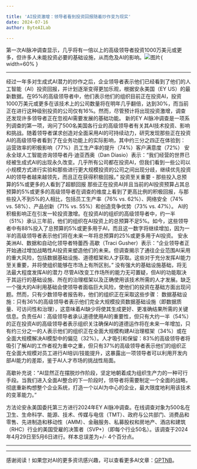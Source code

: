 ```yaml
---

title: 'AI投资激增：领导者看到投资回报随着炒作变为现实'
date: 2024-07-16
author: ByteAILab

---
```


第一次AI脉冲调查显示，几乎将有一倍以上的高级领导者投资1000万美元或更多，但许多人未能投资必要的基础设施，从而危及AI的影响。![图片](https://ai-techpark.com/wp-content/uploads/2024/07/Surging-960x540.jpg){ width=60% }

---

经过一年多对生成式AI潜力的炒作之后，企业领导者表示他们已经看到了他们的人工智能（AI）投资回报，并计划逐渐变得更加乐观，根据安永美国（EY US）的最新数据。在95%的高级领导者中，他们表示他们的组织目前正在投资AI，投资1000万美元或更多在该技术上的公司数量将在明年几乎翻倍，达到30%，而当前正在进行这种级别投资的公司仅有16%。然而，尽管预计将出现投资激增，调查还发现许多领导者正在忽视AI需要发展的基础功能。
新的EY AI脉冲调查是一项系列调查的第一项，询问了500名美国各行业的高级领导者有关其AI技术投资、影响和挑战。随着领导者谋求创造对全面采用AI的可持续动力，研究发现那些正在投资AI的高级领导者看到了在业务功能上的实际影响，其中约三分之四正在体验到：
运营效率的积极影响（77%）员工生产率的提升（74%）客户满意度（72%）
安永全球人工智能咨询领导者丹·迪亚西奥（Dan Diasio）表示：“我们经营的世界已经被生成式AI的出现永久改变。几乎所有公司都在投资AI，但我们看到一些公司以小规模方式进行实验和那些进行更大规模投资的公司之间出现分歧，继续优先投资AI的领导者越来越领先，而且正在获得积极回报。”
投资至关重要 - 那些投入总预算的5%或更多的人看到了超额回报
那些正在投资AI并且当前的AI投资预算占其总预算的5%或更多的高级领导者在调查的维度上看到了更高比例的积极回报，与那些投入不到5%的人相比，包括员工生产率（76% vs. 62%）、网络安全（74% vs. 58%）、产品创新（71% vs. 55%）和创造竞争优势（73% vs. 47%）。
AI的积极影响正在引发一轮投资激增。在投资AI的组织的高级领导者中，约一半（51%）承认三年前，他们的组织在AI投资上的总预算不足5%。如今，这些领导者中有88%投入了总预算的5%或更多用于AI，而且这一数字将继续增加，因为一半的高级领导者表示他们将在未来一年将总预算的25%或更多用于AI投资。
安永美洲AI、数据和自动化领导者特蕾西·高歇（Traci Gusher）表示：“企业领导者正开始通过增加战略性AI投资来塑造他们的未来。但调查揭示了通往企业范围AI采用的重大风险，包括数据基础设施、道德框架和人才获取。这些对于充分发挥AI能力至关重要，并将使组织能够在市场上有所区别。”
没有强大的基础设施基础，将无法最大程度发挥AI的潜力
尽管AI改变工作场所的能力无可置疑，但AI的功能取决于其运行的基础设施、所在的治理框架以及正确使用该技术所需的人才发展。缺乏一个强大的AI利用基础会使领导者面临巨大风险，使他们的投资在基础方面出现问题。然而，只有少数领导者报告称，他们的组织正在采取这些步骤：
数据基础设施：只有36%的高级领导者表示他们完全大规模投资数据基础设施（即数据质量、可访问性和治理），这意味着AI缺少将使其生成更好、更准确结果所需的关键信息。负责任AI：高级领导者承认道德使用AI的重要性，但只有大约一半（54%）的正在投资AI的高级领导者表示组织关注确保AI的道德运作将在未来一年增加，只有约三分之一的人表示他们的组织正在全面大规模构建AI治理框架（34%）或在全面大规模解决AI模型中的偏见（32%）。人才吸引和保留：83%的高级领导者将吸引了解AI的工作者视为重中之重，但只有37%的高级领导者表示他们的组织正在全面大规模对员工进行AI培训/技能提升，这暴露出一项领导者可以利用开发内部AI能力的差距，鉴于AI人才市场的挑战性局面。

高歇补充说：“AI显然正在摆脱炒作阶段，坚定地朝着成为组织生产力的一种可行手段。当我们进入全面AI整合的下一阶段时，领导者将需要制定一个全面的战略，彻底重新构想整个企业系统，打造一个以AI为中心的企业，最大限度地利用该技术的变革能力。”

方法论安永美国委托第三方进行2024年EY AI脉冲调查。在线调查对象为500名在卫生、生命科学、能源、技术、传媒与电信（TMT）、政府与公共部门、消费品和零售、先进制造和移动性（AMM）、金融服务、私募股权和房地产、酒店和建筑（RHC）行业的美国受雇的决策者（SVP+）（即每个行业50名）。该调查于2024年4月29日至5月6日进行。样本总误差为+/- 4个百分点。

---
---
感谢阅读！如果您对AI的更多资讯感兴趣，可以查看更多AI文章：[GPTNB](https://gptnb.com)。